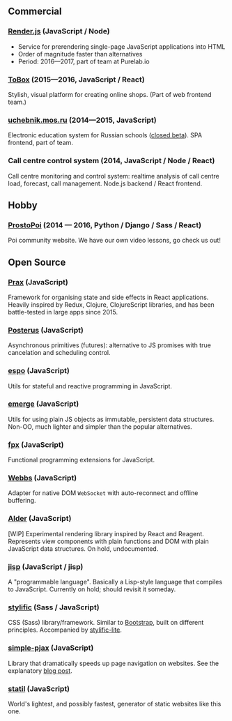 ## Commercial

### [Render.js](https://renderjs.io) <span class="text-gray">(JavaScript / Node)</span>

  * Service for prerendering single-page JavaScript applications into HTML
  * Order of magnitude faster than alternatives
  * Period: 2016—2017, part of team at Purelab.io

### [ToBox](https://tobox.com) <span class="text-gray">(2015—2016, JavaScript / React)</span>

Stylish, visual platform for creating online shops. (Part of web frontend team.)

### [uchebnik.mos.ru](http://uchebnik.mos.ru) <span class="text-gray">(2014—2015, JavaScript)</span>

Electronic education system for Russian schools ([closed
beta](http://uchebnik.mos.ru)). SPA frontend, part of team.

### Call centre control system <span class="text-gray">(2014, JavaScript / Node / React)</span>

Call centre monitoring and control system: realtime analysis of call centre
load, forecast, call management. Node.js backend / React frontend.

## Hobby

### [ProstoPoi](http://prostopoi.ru) <span class="text-gray">(2014 — 2016, Python / Django / Sass / React)</span>

Poi community website. We have our own video lessons, go check us out!

## Open Source

### [Prax](https://mitranim.com/prax/) <span class="text-gray">(JavaScript)</span>

Framework for organising state and side effects in React applications. Heavily
inspired by Redux, Clojure, ClojureScript libraries, and has been battle-tested
in large apps since 2015.

### [Posterus](https://github.com/Mitranim/posterus) <span class="text-gray">(JavaScript)</span>

Asynchronous primitives (futures): alternative to JS promises with true
cancelation and scheduling control.

### [espo](https://github.com/Mitranim/espo) <span class="text-gray">(JavaScript)</span>

Utils for stateful and reactive programming in JavaScript.

### [emerge](https://github.com/Mitranim/emerge) <span class="text-gray">(JavaScript)</span>

Utils for using plain JS objects as immutable, persistent data structures.
Non-OO, much lighter and simpler than the popular alternatives.

### [fpx](https://github.com/Mitranim/fpx) <span class="text-gray">(JavaScript)</span>

Functional programming extensions for JavaScript.

### [Webbs](https://github.com/Mitranim/webbs) <span class="text-gray">(JavaScript)</span>

Adapter for native DOM `WebSocket` with auto-reconnect and offline buffering.

### [Alder](https://github.com/Mitranim/alder) <span class="text-gray">(JavaScript)</span>

[WIP] Experimental rendering library inspired by React and Reagent. Represents
view components with plain functions and DOM with plain JavaScript data
structures. On hold, undocumented.

### [jisp](https://github.com/Mitranim/jisp) <span class="text-gray">(JavaScript / jisp)</span>

A "programmable language". Basically a Lisp-style language that compiles to
JavaScript. Currently on hold; should revisit it someday.

### [stylific](https://mitranim.com/stylific/) <span class="text-gray">(Sass / JavaScript)</span>

CSS (Sass) library/framework. Similar to
[Bootstrap](http://getbootstrap.com), built on different principles. Accompanied
by [stylific-lite](https://mitranim.com/stylific-lite/).

### [simple-pjax](https://github.com/Mitranim/simple-pjax) <span class="text-gray">(JavaScript)</span>

Library that dramatically speeds up page navigation on websites. See the explanatory
[blog post](/thoughts/cheating-for-performance-pjax/).

### [statil](https://github.com/Mitranim/statil) <span class="text-gray">(JavaScript)</span>

World's lightest, and possibly fastest, generator of static websites like this
one.
